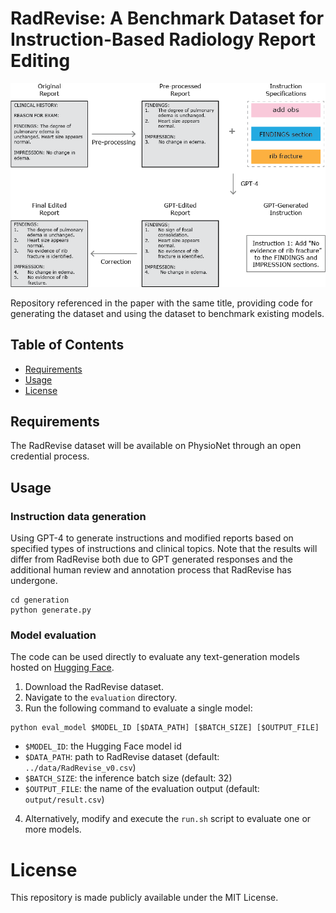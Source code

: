 # RadRevise: A Benchmark Dataset for Instruction-Based Radiology Report Editing
<p align="center">
    <img src="figures/radrevise.png" width="700"/>
</p>
Repository referenced in the paper with the same title, providing code for generating the dataset and using the dataset to benchmark existing models. 

## Table of Contents
* [Requirements](#requirements)
* [Usage](#usage)
* [License](#license)

<a name="Requirements"></a>

## Requirements 
The RadRevise dataset will be available on PhysioNet through an open credential process.

<a name="Usage"></a>

## Usage
### Instruction data generation 
Using GPT-4 to generate instructions and modified reports based on specified types of instructions and clinical topics. Note that the results will differ from RadRevise both due to GPT generated responses and the additional human review and annotation process that RadRevise has undergone.
```
cd generation
python generate.py
```

### Model evaluation
The code can be used directly to evaluate any text-generation models hosted on [Hugging Face](https://huggingface.co).
1. Download the RadRevise dataset. 
2. Navigate to the `evaluation` directory.
3. Run the following command to evaluate a single model:
```
python eval_model $MODEL_ID [$DATA_PATH] [$BATCH_SIZE] [$OUTPUT_FILE]
``` 
* `$MODEL_ID`: the Hugging Face model id 
* `$DATA_PATH`: path to RadRevise dataset (default: `../data/RadRevise_v0.csv`)
* `$BATCH_SIZE`: the inference batch size (default: 32) 
* `$OUTPUT_FILE`: the name of the evaluation output (default: `output/result.csv`)

4. Alternatively, modify and execute the `run.sh` script to evaluate one or more models.

<a name="license"></a>

# License
This repository is made publicly available under the MIT License.

